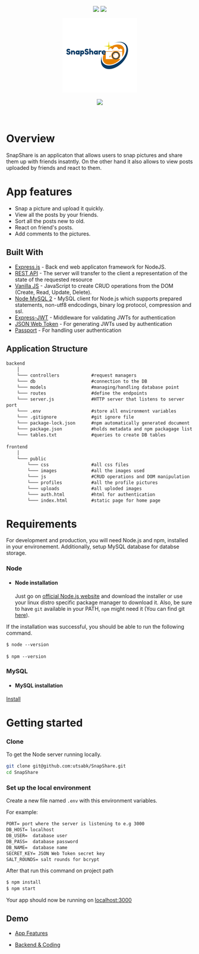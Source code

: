 <p align="center">

<a href="https://github.com/utsabk/SnapShare/graphs/contributors/" alt="Contributors">
    <img src="https://img.shields.io/github/contributors/utsabk/SnapShare.svg" /></a>

<a href="https://www.gnu.org/licenses/gpl-3.0" alt="Contributors">
    <img src="https://img.shields.io/badge/License-GPLv3-blue.svg" /></a>


</p>

<!-- PROJECT LOGO -->
<p align="center">
    <a href="http://">
        <img src="logo.png" >
    </a>
</p>

<!-- PROJECT DEMO -->
<p align="center">
    <a href="http://">
        <img src="./public/demo/snapshare.gif" >
    </a>
</p>


<br>

# Overview
SnapShare is an applicaton that allows users to snap pictures and share them up with friends insatntly.
On the other hand it also allows to view posts uploaded by friends and react to them.

# App features
* Snap a picture and upload it quickly.
* View all the posts by your friends.
* Sort all the posts new to old.
* React on friend's posts.
* Add comments to the pictures.


## Built With

- [Express.js](https://expressjs.com/) - Back end web applicaton framework for NodeJS.
- [REST API](https://restfulapi.net/) - The server will transfer to the client a representation of the state of the requested resource
- [Vanilla JS](http://vanilla-js.com/) - JavaScript to create CRUD operations from the DOM (Create, Read, Update, Delete).
- [Node MySQL 2](https://github.com/sidorares/node-mysql2) - MySQL client for Node.js which supports prepared statements, non-utf8 endcodings, binary log protocol, compression and ssl.
- [Express-JWT](https://github.com/auth0/express-jwt) - Middleware for validating JWTs for authentication
- [JSON Web Token](https://github.com/auth0/node-jsonwebtoken) - For generating JWTs used by authentication
- [Passport](https://github.com/jaredhanson/passport) - For handling user authentication

## Application Structure


```
backend
    │
    └─── controllers            #request managers
    └─── db                     #connection to the DB
    └─── models                 #managing/handling database point            
    └─── routes                 #define the endpoints
    └─── server.js              #HTTP server that listens to server port
    └─── .env                   #store all environment variables
    └─── .gitignore             #git ignore file
    └─── package-lock.json      #npm automatically generated document
    └─── package.json           #holds metadata and npm packagage list
    └─── tables.txt             #queries to create DB tables

frontend
    │
    └─── public
        └─── css                #all css files
        └─── images             #all the images used
        └─── js                 #CRUD operations and DOM manipulation
        └─── profiles           #all the profile pictures
        └─── uploads            #all uploded images
        └─── auth.html          #html for authentication
        └─── index.html         #static page for home page

```

<!-- GETTING STARTED -->
# Requirements
For development and production, you will need Node.js and npm, installed in your environement. Additionally, setup MySQL database for databse storage.

### Node
- #### Node installation

  Just go on [official Node.js website](https://nodejs.org/) and download the installer or use your linux distro specific package manager to download it.
Also, be sure to have `git` available in your PATH, `npm` might need it (You can find git [here](https://git-scm.com/)).

If the installation was successful, you should be able to run the following command.

    $ node --version

    $ npm --version
    
### MySQL
- #### MySQL installation
 [Install](https://dev.mysql.com/doc/mysql-installation-excerpt/8.0/en/windows-install-archive.html)

 # Getting started

### Clone

To get the Node server running locally.

```sh
git clone git@github.com:utsabk/SnapShare.git
cd SnapShare
```
### Set up the local environment
Create a new file named `.env` with this environment variables.

   For example:
```
PORT= port where the server is listening to e.g 3000
DB_HOST= localhost
DB_USER=  database user
DB_PASS=  database password
DB_NAME=  database name
SECRET_KEY= JSON Web Token secret key
SALT_ROUNDS= salt rounds for bcrypt
```

After that run this command on project path

```sh
$ npm install
$ npm start
```
Your app should now be running on [localhost:3000](http://localhost:3000/)

## Demo


- [App Features](https://youtu.be/7EPnRqcuO70)

- [Backend & Coding](https://youtu.be/jybUo6KwUVs)
